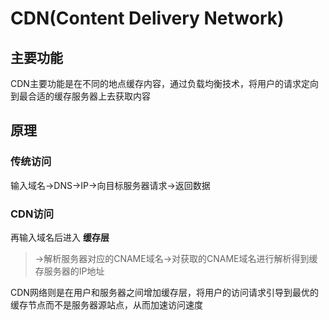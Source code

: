 # CDN(Content Delivery Network)

## 主要功能

CDN主要功能是在不同的地点缓存内容，通过负载均衡技术，将用户的请求定向到最合适的缓存服务器上去获取内容

## 原理

### 传统访问

输入域名->DNS->IP->向目标服务器请求->返回数据

### CDN访问

再输入域名后进入 **缓存层**

> ->解析服务器对应的CNAME域名->对获取的CNAME域名进行解析得到缓存服务器的IP地址

CDN网络则是在用户和服务器之间增加缓存层，将用户的访问请求引导到最优的缓存节点而不是服务器源站点，从而加速访问速度
